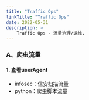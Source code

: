 ```yaml
---
title: "Traffic Ops"
linkTitle: "Traffic Ops"
date: 2022-05-31
description: >
    Traffic Ops - 流量治理/运维.
---
```


### A、爬虫流量

#### 1. 查看userAgent

+ infosec：信安扫描流量
+ python：爬虫脚本流量